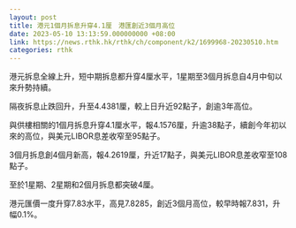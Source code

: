 ```yaml
---
layout: post
title: 港元1個月拆息升穿4.1厘　港匯創近3個月高位
date: 2023-05-10 13:13:59.000000000 +08:00
link: https://news.rthk.hk/rthk/ch/component/k2/1699968-20230510.htm
categories: rthk
---
```


港元拆息全線上升，短中期拆息都升穿4厘水平，1星期至3個月拆息自4月中旬以來升勢持續。

隔夜拆息止跌回升，升至4.4381厘，較上日升近92點子，創逾3年高位。

與供樓相關的1個月拆息升穿4.1厘水平，報4.1576厘，升逾38點子，續創今年初以來的高位，與美元LIBOR息差收窄至95點子。

3個月拆息創4個月新高，報4.2619厘，升近17點子，與美元LIBOR息差收窄至108點子。

至於1星期、2星期和2個月拆息都突破4厘。

港元匯價一度升穿7.83水平，高見7.8285，創近3個月高位，較早時報7.831，升幅0.1%。
